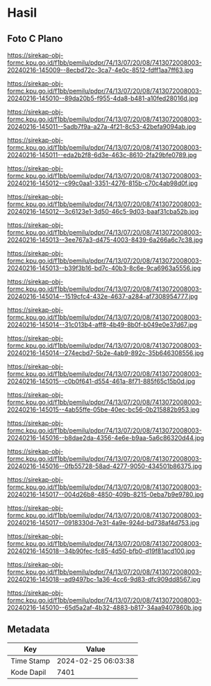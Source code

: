 # Hasil

## Foto C Plano

https://sirekap-obj-formc.kpu.go.id/f1bb/pemilu/pdpr/74/13/07/20/08/7413072008003-20240216-145009--8ecbd72c-3ca7-4e0c-8512-fdff1aa7ff63.jpg

https://sirekap-obj-formc.kpu.go.id/f1bb/pemilu/pdpr/74/13/07/20/08/7413072008003-20240216-145010--89da20b5-f955-4da8-b481-a10fed28016d.jpg

https://sirekap-obj-formc.kpu.go.id/f1bb/pemilu/pdpr/74/13/07/20/08/7413072008003-20240216-145011--5adb7f9a-a27a-4f21-8c53-42befa9094ab.jpg

https://sirekap-obj-formc.kpu.go.id/f1bb/pemilu/pdpr/74/13/07/20/08/7413072008003-20240216-145011--eda2b2f8-6d3e-463c-8610-2fa29bfe0789.jpg

https://sirekap-obj-formc.kpu.go.id/f1bb/pemilu/pdpr/74/13/07/20/08/7413072008003-20240216-145012--c99c0aa1-3351-4276-815b-c70c4ab98d0f.jpg

https://sirekap-obj-formc.kpu.go.id/f1bb/pemilu/pdpr/74/13/07/20/08/7413072008003-20240216-145012--3c6123e1-3d50-46c5-9d03-baaf31cba52b.jpg

https://sirekap-obj-formc.kpu.go.id/f1bb/pemilu/pdpr/74/13/07/20/08/7413072008003-20240216-145013--3ee767a3-d475-4003-8439-6a266a6c7c38.jpg

https://sirekap-obj-formc.kpu.go.id/f1bb/pemilu/pdpr/74/13/07/20/08/7413072008003-20240216-145013--b39f3b16-bd7c-40b3-8c6e-9ca6963a5556.jpg

https://sirekap-obj-formc.kpu.go.id/f1bb/pemilu/pdpr/74/13/07/20/08/7413072008003-20240216-145014--1519cfc4-432e-4637-a284-af7308954777.jpg

https://sirekap-obj-formc.kpu.go.id/f1bb/pemilu/pdpr/74/13/07/20/08/7413072008003-20240216-145014--31c013b4-aff8-4b49-8b0f-b049e0e37d67.jpg

https://sirekap-obj-formc.kpu.go.id/f1bb/pemilu/pdpr/74/13/07/20/08/7413072008003-20240216-145014--274ecbd7-5b2e-4ab9-892c-35b646308556.jpg

https://sirekap-obj-formc.kpu.go.id/f1bb/pemilu/pdpr/74/13/07/20/08/7413072008003-20240216-145015--c0b0f641-d554-461a-8f71-885f65c15b0d.jpg

https://sirekap-obj-formc.kpu.go.id/f1bb/pemilu/pdpr/74/13/07/20/08/7413072008003-20240216-145015--4ab55ffe-05be-40ec-bc56-0b215882b953.jpg

https://sirekap-obj-formc.kpu.go.id/f1bb/pemilu/pdpr/74/13/07/20/08/7413072008003-20240216-145016--b8dae2da-4356-4e6e-b9aa-5a6c86320d44.jpg

https://sirekap-obj-formc.kpu.go.id/f1bb/pemilu/pdpr/74/13/07/20/08/7413072008003-20240216-145016--0fb55728-58ad-4277-9050-434501b86375.jpg

https://sirekap-obj-formc.kpu.go.id/f1bb/pemilu/pdpr/74/13/07/20/08/7413072008003-20240216-145017--004d26b8-4850-409b-8215-0eba7b9e9780.jpg

https://sirekap-obj-formc.kpu.go.id/f1bb/pemilu/pdpr/74/13/07/20/08/7413072008003-20240216-145017--0918330d-7e31-4a9e-924d-bd738af4d753.jpg

https://sirekap-obj-formc.kpu.go.id/f1bb/pemilu/pdpr/74/13/07/20/08/7413072008003-20240216-145018--34b90fec-fc85-4d50-bfb0-d19f81acd100.jpg

https://sirekap-obj-formc.kpu.go.id/f1bb/pemilu/pdpr/74/13/07/20/08/7413072008003-20240216-145018--ad9497bc-1a36-4cc6-9d83-dfc909dd8567.jpg

https://sirekap-obj-formc.kpu.go.id/f1bb/pemilu/pdpr/74/13/07/20/08/7413072008003-20240216-145010--65d5a2af-4b32-4883-b817-34aa9407860b.jpg


## Metadata

| Key        | Value               |
| ---------- | ------------------- |
| Time Stamp | 2024-02-25 06:03:38 |
| Kode Dapil | 7401                |



